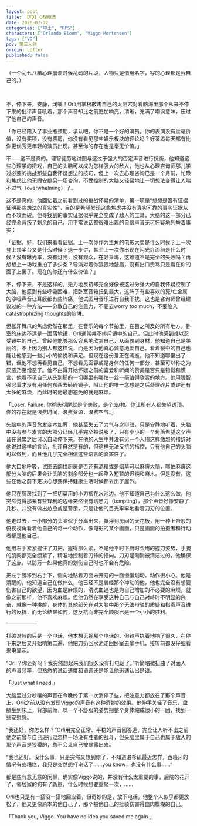 ```yaml
---
layout: post
title: 【VO】心理崩溃
date: 2020-07-22
categories: ["中土", "RPS"]
characters: ["Orlando Bloom", "Viggo Mortensen"]
tags: ["VO"]
pov: 第三人称
origin: Lofter
published: false
---
```


（一个乱七八糟心理崩溃时候乱码的片段，人物只是借用名字，写的心理都是我自己的。）

<br>

不，停下来，安静，闭嘴！Orli用掌根敲击自己的太阳穴对着脑海里那个从来不停下来的批评声音吼着，那个声音却比之前更加响亮，清晰，充满了嘲讽意味，压过了他自己的声音。

「你已经陷入了事业瓶颈期，承认吧，你不是一个好的演员。你的表演没有丝毫价值，没有奖项，没有票房，你没有看见那些娱乐板块的评论吗？好莱坞每天都有比你更优秀更年轻的演员出现。甚至你的存在也是毫无价值。」

不……这不是真的。理智徒劳地试图与这过于强大的否定声音进行抗衡，他知道这些心理学的把戏，自己的头脑可以成为怎样强大的敌人，他也从心理咨询师那儿学过必要的挑战那些自我怀疑想法的技巧，但上一次去心理咨询已是一个月前，忙碌和焦虑让他无暇安排另一场咨询，不受控制的大脑又轻易地让一切想法变得让人喘不过气（overwhelming）了。

这不是真的，他回忆着之前看到过的挑战怀疑的清单，第一项是“想想是否有证据证明那些想法的真实性”，目的是希望发现这些焦虑并没有真实可靠的事实证据从而不攻而破。但寻找到的事实证据似乎完全变成了敌人的工具，大脑的这一部分已经完全背叛了剩余的自己，用平常说话都很难出现的自信声音无可怀疑地列举着事实：

「证据，好，我们来看看证据。上一次你作为主角的电影大卖是什么时候？上一次登上领奖台又是什么时候？退一步讲，甚至上一次你出现在闪光灯面前是什么时候？没有曝光率，没有灯光，没有观众，在好莱坞，这难道不是完全的失败吗？再想想上一场戏重拍了多少条？导演对着你狠狠地皱眉，没有出口责骂只是看在你的面子上罢了。现在的你还有什么价值？」

不，停下来，不是这样的。无力地反抗却完全好像被这过分强大的自我怀疑控制了大脑，他感到有些呼吸困难，把卧室音箱扭到最大，这阵子有些喜欢的死/亡金属的沙哑声音让耳膜都有些阵痛，他试图用音乐进行自我干扰，这也是咨询师曾经建议过的一种方法——分散自己的注意力，不要去worry too much，不要陷入catastrophizing thoughts的陷阱。

但张牙舞爪的焦虑仍然在那里，在音乐的每个节拍里，在目之所及的所有地方。卧室的床边不远是一面落地镜，Orli通常并不排斥镜中的自己，但此时他感到难以忍受镜中的自己。曾经他能够那么容易地欣赏自己，从面貌到身材，他知道自己是美丽的，不止因为别人都这样说，而是因为他真心诚意地爱自己，看着镜中的自己也能让他感到一些小小的愉悦和满足。但现在这份爱正在流逝，他不知道哪里出了错，但他不想再看见自己，不想看见面容或是身体的任何一部分，甚至可以称之为厌恶乃至憎恶了。他不由得开始怀疑之前的喜爱和听闻的赞美是否只是错觉和谎言，他看不见自己从头到脚的一切哪里有哪怕一丝一毫值得欣赏的地方。他用理智强忍着才没有用任何东西去砸碎镜子，阻止他的唯一念想是之后处理碎片或许还有太多的麻烦，而此时的他最想避免的就是麻烦。

「Loser. Failure. 你彻头彻尾就是个失败，是个废/物。你让所有人都失望透顶。你的存在就是浪费时间，浪费资源，浪费空气。」

头脑中的声音愈发变本加厉，他甚至失去了力气与之辩驳，只是安静地听着，头脑中没有参与发言的大部分已经几乎完全被说服了，只有小小的一个角落希望这个声音在说累之后可以自动停下来。在他的人生中并没有另一个人用这样激烈的措辞对他说过这样的言论，批评自然是有的，但这样无法反抗的指控，只有他自己的头脑可以做到，而且他几乎完全相信这些语言的真实性了。

他大口地呼吸，试图去翻找厨房是否还有酒精或是烟草可以麻痹大脑，哪怕麻痹这部分大脑的后果会让头脑的剩余部分也一起陷入短暂的迟钝和麻木。但是没有，这些在他之前下定决心想要保持健康生活时候都丢出了屋外。

他只在厨房找到了一把切菜用的小刀搁在水池边。他不知道自己为什么这么做，他突然觉得那条有些锋利的边缘突然很有诱惑力（tempting），那个声音好像安静了几秒，并没有做出怂恿或是警示，只是让他的目光牢牢地看着刀刃的位置。

他走过去，一小部分的头脑似乎分离出来，飘浮到房间的天花板，用一种上帝般的俯视视角看着他自己的每一个动作，像电影的某个画面，只是画面的拍摄者和行动者都是他自己。

他用右手紧紧握住了刀把，握得那么紧，不是他平时下厨时会用的握刀姿势，手腕的肌肉都完全绷紧了，精准地控制着刀锋的指向。刀刃是刚刚被清洁过的，他确保了这点，以防万一如果他真的划伤自己时也不会有危险。

把左手腕移到右手下，侧向地贴着刀面未开刃的一面慢慢划动，动作很小心。他是清醒的，他知道自己在做什么，他已经不是曾经那个冲动的他，他也完全没有想要伤害自己的欲望，因为血是麻烦的，清洗血迹也是为自己增加的不必要的麻烦，就像之前那样，他不喜欢麻烦。但他仍然在享受这种自己与自己对峙时不明显的兴奋，就像一种挑衅，身体的其他部分在对大脑中那个无法辩驳的质疑和指责声音进行的反抗，而无论结果如何，这反抗而非完全顺服已是一个小小的胜利。

——————

打破对峙的只是一个电话，他本想无视那个电话的，但铃声执着地响了很久，在停下来之后又开始响第二遍，他把刀扔回水池走回卧室去拿手机，接听前都没仔细看来电显示。

“Orli？你还好吗？我突然想起来我们很久没有打电话了。”听筒略微扭曲了对面人的声音频率，但熟悉的说话速度和语调还是能让他迅速认出是谁。

「Just what I need.」

大脑里过分吵嚷的声音在今晚终于第一次消停了些，把注意力都放在了那个声音上，Orli之前从没有发现Viggo的声音有这种奇妙的效果。他伸手关轻了音乐，盘腿坐到床上，背部前倾，以一个不舒服的姿势把整个身体缩成很小的一团，找到一些安慰感。

“我还好，你怎么样？”Orli用完全正常、平稳的声音回答道，完全让人听不出之前他之前曾与自己进行过怎样一场没有胜者的战斗，但头脑里属于自己也属于敌人的那个声音是狡猾的，总不会让自己被暴露出来。

“我也还好。没什么事，只是突然又想到你了，不知道洛杉矶最近怎样，西班牙的情况有些糟糕，我只是突然想打电话了……you know，也没有什么事……”

都是些有意无意的闲聊，确实像Viggo说的，并没有什么太重要的事，后院的花开了，邻居家的狗有了新崽，什么时候想要重聚一次，……

Orli也只是有一搭没一搭地回应着，但奇妙的是，放下电话，他整个人似乎都更放松了，他又更像原本的他自己了，那个被他自己的批驳伤害得血肉模糊的自己。

「Thank you, Viggo. You have no idea you saved me again.」